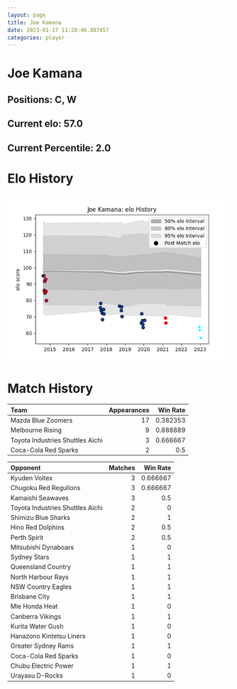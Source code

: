 ```yaml
---  
layout: page  
title: Joe Kamana  
date: 2023-01-17 11:28:46.887457  
categories: player  
---
```

# Joe Kamana

## Positions: C, W

## Current elo: 57.0

## Current Percentile: 2.0

# Elo History


![elo history](history_JoeKamana.png)
# Match History


| Team                             |   Appearances |   Win Rate |
|:---------------------------------|--------------:|-----------:|
| Mazda Blue Zoomers               |            17 |   0.382353 |
| Melbourne Rising                 |             9 |   0.888889 |
| Toyota Industries Shuttles Aichi |             3 |   0.666667 |
| Coca-Cola Red Sparks             |             2 |   0.5      |

| Opponent                         |   Matches |   Win Rate |
|:---------------------------------|----------:|-----------:|
| Kyuden Voltex                    |         3 |   0.666667 |
| Chugoku Red Regulions            |         3 |   0.666667 |
| Kamaishi Seawaves                |         3 |   0.5      |
| Toyota Industries Shuttles Aichi |         2 |   0        |
| Shimizu Blue Sharks              |         2 |   1        |
| Hino Red Dolphins                |         2 |   0.5      |
| Perth Spirit                     |         2 |   0.5      |
| Mitsubishi Dynaboars             |         1 |   0        |
| Sydney Stars                     |         1 |   1        |
| Queensland Country               |         1 |   1        |
| North Harbour Rays               |         1 |   1        |
| NSW Country Eagles               |         1 |   1        |
| Brisbane City                    |         1 |   1        |
| Mie Honda Heat                   |         1 |   0        |
| Canberra Vikings                 |         1 |   1        |
| Kurita Water Gush                |         1 |   0        |
| Hanazono Kintetsu Liners         |         1 |   0        |
| Greater Sydney Rams              |         1 |   1        |
| Coca-Cola Red Sparks             |         1 |   0        |
| Chubu Electric Power             |         1 |   1        |
| Urayasu D-Rocks                  |         1 |   0        |